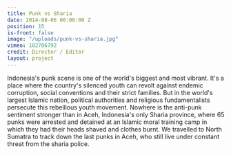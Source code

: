 ```yaml
---
title: Punk vs Sharia
date: 2014-08-06 00:00:00 Z
position: 15
is-front: false
image: "/uploads/punk-vs-sharia.jpg"
vimeo: 102706792
credit: Director / Editor
layout: project
---
```


Indonesia's punk scene is one of the world's biggest and most vibrant. It's a place where the country's silenced youth can revolt against endemic corruption, social conventions and their strict families. But in the world's largest Islamic nation, political authorities and religious fundamentalists persecute this rebellious youth movement. Nowhere is the anti-punk sentiment stronger than in Aceh, Indonesia's only Sharia province, where 65 punks were arrested and detained at an Islamic moral training camp in which they had their heads shaved and clothes burnt. We travelled to North Sumatra to track down the last punks in Aceh, who still live under constant threat from the sharia police.